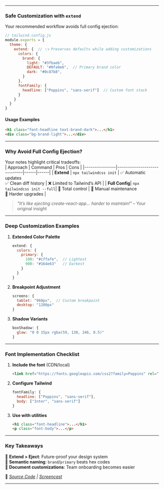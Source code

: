 
---
### **Safe Customization with `extend`**  
Your recommended workflow avoids full config ejection:  
```js
// tailwind.config.js
module.exports = {
  theme: {
    extend: {  // 👈 Preserves defaults while adding customizations
      colors: {
        brand: {
          light: "#3fbaeb",
          DEFAULT: "#0fa9e6",  // Primary brand color
          dark: "#0c87b8",
        }
      },
      fontFamily: {
        headline: ["Poppins", "sans-serif"]  // Custom font stack
      }
    }
  }
}
```

#### **Usage Examples**  
```html
<h1 class="font-headline text-brand-dark">...</h1>
<div class="bg-brand-light">...</div>
```

---

### **Why Avoid Full Config Ejection?**  
Your notes highlight critical tradeoffs:  
| Approach       | Command                      | Pros | Cons |
|----------------|------------------------------|------|------|
| **Extend**     | `npx tailwindcss init`       | ✅ Automatic updates<br>✅ Clean diff history | ❌ Limited to Tailwind’s API |
| **Full Config**| `npx tailwindcss init --full`| 💪 Total control | 🔧 Manual maintenance<br>🚨 Harder upgrades |

> *"It’s like ejecting create-react-app... harder to maintain!"* – Your original insight  

---

### **Deep Customization Examples**  
1. **Extended Color Palette**  
   ```js
   extend: {
     colors: {
       primary: {
         100: "#cffafe",  // Lightest
         900: "#164e63"   // Darkest
       }
     }
   }
   ```

2. **Breakpoint Adjustment**  
   ```js
   screens: {
     tablet: "960px",  // Custom breakpoint
     desktop: "1280px"
   }
   ```

3. **Shadow Variants**  
   ```js
   boxShadow: {
     glow: "0 0 15px rgba(59, 130, 246, 0.5)"
   }
   ```

---

### **Font Implementation Checklist**  
1. **Include the font** (CDN/local)  
   ```html
   <link href="https://fonts.googleapis.com/css2?family=Poppins" rel="stylesheet">
   ```
2. **Configure Tailwind**  
   ```js
   fontFamily: {
     headline: ["Poppins", "sans-serif"],
     body: ["Inter", "sans-serif"]
   }
   ```
3. **Use with utilities**  
   ```html
   <h1 class="font-headline">...</h1>
   <p class="font-body">...</p>
   ```

---

### **Key Takeaways**  
🔹 **Extend > Eject**: Future-proof your design system  
🔹 **Semantic naming**: `brand`/`primary` beats hex codes  
🔹 **Document customizations**: Team onboarding becomes easier  

🔗 *[Source Code](07-customizing-your-design-system) | [Screencast](https://www.youtube.com/watch?v=0l0Gx8gWPHk)*  

---

